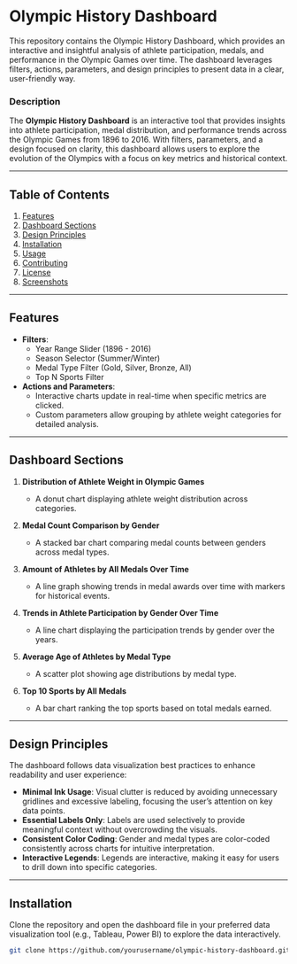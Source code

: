 # Olympic History Dashboard

This repository contains the Olympic History Dashboard, which provides an interactive and insightful analysis of athlete participation, medals, and performance in the Olympic Games over time. The dashboard leverages filters, actions, parameters, and design principles to present data in a clear, user-friendly way.


### Description
The **Olympic History Dashboard** is an interactive tool that provides insights into athlete participation, medal distribution, and performance trends across the Olympic Games from 1896 to 2016. With filters, parameters, and a design focused on clarity, this dashboard allows users to explore the evolution of the Olympics with a focus on key metrics and historical context.

---

## Table of Contents
1. [Features](#features)
2. [Dashboard Sections](#dashboard-sections)
3. [Design Principles](#design-principles)
4. [Installation](#installation)
5. [Usage](#usage)
6. [Contributing](#contributing)
7. [License](#license)
8. [Screenshots](#screenshots)

---

## Features
- **Filters**: 
  - Year Range Slider (1896 - 2016)
  - Season Selector (Summer/Winter)
  - Medal Type Filter (Gold, Silver, Bronze, All)
  - Top N Sports Filter
- **Actions and Parameters**: 
  - Interactive charts update in real-time when specific metrics are clicked.
  - Custom parameters allow grouping by athlete weight categories for detailed analysis.
  
---

## Dashboard Sections
1. **Distribution of Athlete Weight in Olympic Games**  
   - A donut chart displaying athlete weight distribution across categories.

2. **Medal Count Comparison by Gender**  
   - A stacked bar chart comparing medal counts between genders across medal types.

3. **Amount of Athletes by All Medals Over Time**  
   - A line graph showing trends in medal awards over time with markers for historical events.

4. **Trends in Athlete Participation by Gender Over Time**  
   - A line chart displaying the participation trends by gender over the years.

5. **Average Age of Athletes by Medal Type**  
   - A scatter plot showing age distributions by medal type.

6. **Top 10 Sports by All Medals**  
   - A bar chart ranking the top sports based on total medals earned.

---

## Design Principles
The dashboard follows data visualization best practices to enhance readability and user experience:
- **Minimal Ink Usage**: Visual clutter is reduced by avoiding unnecessary gridlines and excessive labeling, focusing the user’s attention on key data points.
- **Essential Labels Only**: Labels are used selectively to provide meaningful context without overcrowding the visuals.
- **Consistent Color Coding**: Gender and medal types are color-coded consistently across charts for intuitive interpretation.
- **Interactive Legends**: Legends are interactive, making it easy for users to drill down into specific categories.

---

## Installation
Clone the repository and open the dashboard file in your preferred data visualization tool (e.g., Tableau, Power BI) to explore the data interactively.

```bash
git clone https://github.com/yourusername/olympic-history-dashboard.git
